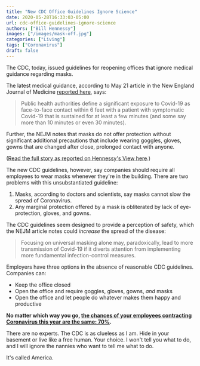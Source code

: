 ```yaml
---
title: "New CDC Office Guidelines Ignore Science"
date: 2020-05-28T16:33:03-05:00
url: cdc-office-guidelines-ignore-science
authors: ["Bill Hennessy"]
images: ["/images/mask-off.jpg"]
categories: ["Living"]
tags: ["Coronavirus"]
draft: false
---
```


The CDC, today, issued guidelines for reopening offices that ignore medical guidance regarding masks. 

The latest medical guidance, according to May 21 article in the New England Journal of Medicine [reported here](https://hennessysview.com/masks-are-symbolic-dr-fauci/), says:

> Public health authorities define a significant exposure to Covid-19 as face-to-face contact within 6 feet with a patient with symptomatic Covid-19 that is sustained for at least a few minutes (and some say more than 10 minutes or even 30 minutes). 

Further, the NEJM notes that masks do not offer protection without significant additional precautions that include wearing goggles, gloves, gowns that are changed after close, prolonged contact with anyone. 

([Read the full story as reported on Hennessy's View here](https://hennessysview.com/masks-are-symbolic-dr-fauci/).)

The new CDC guidelines, however, say companies should require all employees to wear masks whenever they're in the building. There are two problems with this unsubstantiated guideline:

1. Masks, according to doctors and scientists, say masks cannot slow the spread of Coronavirus. 
2. Any marginal protection offered by a mask is obliterated by lack of eye-protection, gloves, and gowns. 

The CDC guidelines seem designed to provide a perception of safety, which the NEJM article notes could *increase* the spread of the disease:

> Focusing on universal masking alone may, paradoxically, lead to more transmission of Covid-19 if it diverts attention from implementing more fundamental infection-control measures.

Employers have three options in the absence of reasonable CDC guidelines. Companies can:

* Keep the office closed
* Open the office and require goggles, gloves, gowns, *and* masks
* Open the office and let people do whatever makes them happy and productive

**No matter which way you go, [the chances of your employees contracting Coronavirus this year are the same: 70%](https://hennessysview.com/the-humane-approach-to-coronavirus-open-up-everything/).** 

There are no experts. The CDC is as clueless as I am. Hide in your basement or live like a free human. Your choice. I won't tell you what to do, and I will ignore the nannies who want to tell me what to do. 

It's called America. 



